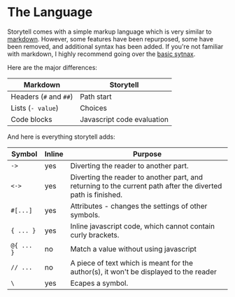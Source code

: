
# The Language

Storytell comes with a simple markup language which is very similar to [markdown](https://www.markdownguide.org/). However, some features have been repurposed, some have been removed, and additional syntax has been added. If you're not familiar with markdown, I highly recommend going over the [basic sytnax](https://www.markdownguide.org/basic-syntax/). 

Here are the major differences:

| Markdown    |  Storytell |
| ----------- | ----------- |
| Headers (`#` and `##`)    | Path start |
| Lists (`- value`)         | Choices    |
| Code blocks               | Javascript code evaluation |

And here is everything storytell adds:

| Symbol  | Inline | Purpose |
|---------|--------|---------|
| `->`    | yes    | Diverting the reader to another part. |
| `<->`   | yes    | Diverting the reader to another part, and returning to the current path after the diverted path is finished. |
| `#[...]`| yes    | Attributes - changes the settings of other symbols. |
| `{ ... }` | yes  | Inline javascript code, which cannot contain curly brackets. | 
| `@{ ... }`| no   | Match a value without using javascript | 
| `// ...`  | no   | A piece of text which is meant for the author(s), it won't be displayed to the reader |
| `\`     | yes    | Ecapes a symbol. |